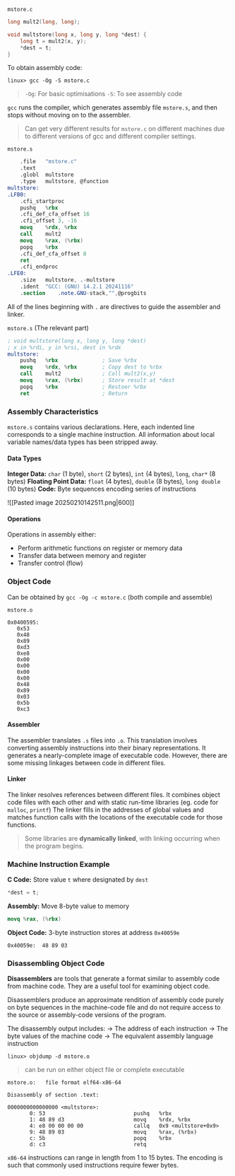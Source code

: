 `mstore.c`
```c
long mult2(long, long);

void multstore(long x, long y, long *dest) {
    long t = mult2(x, y);
    *dest = t;
}
```

To obtain assembly code:
```
linux> gcc -Og -S mstore.c
```
> `-Og`: For basic optimisations
> `-S`: To see assembly code

`gcc` runs the compiler, which generates assembly file `mstore.s`, and then stops without moving on to the assembler.

>  Can get very different results for `mstore.c` on different machines due to different versions of gcc and different compiler settings.

`mstore.s`
```nasm
	.file	"mstore.c"
	.text
	.globl	multstore
	.type	multstore, @function
multstore:
.LFB0:
	.cfi_startproc
	pushq	%rbx
	.cfi_def_cfa_offset 16
	.cfi_offset 3, -16
	movq	%rdx, %rbx
	call	mult2
	movq	%rax, (%rbx)
	popq	%rbx
	.cfi_def_cfa_offset 8
	ret
	.cfi_endproc
.LFE0:
	.size	multstore, .-multstore
	.ident	"GCC: (GNU) 14.2.1 20241116"
	.section	.note.GNU-stack,"",@progbits
```

All of the lines beginning with `.` are directives to guide the assembler and linker. 

`mstore.s` (The relevant part)
```nasm
; void multstore(long x, long y, long *dest)
; x in %rdi, y in %rsi, dest in %rdx
multstore:
	pushq	%rbx              ; Save %rbx
	movq	%rdx, %rbx        ; Copy dest to %rbx
	call	mult2             ; Call mult2(x,y)
	movq	%rax, (%rbx)      ; Store result at *dest
	popq	%rbx              ; Restoer %rbx
	ret                       ; Return
```

### Assembly Characteristics

`mstore.s` contains various declarations. Here, each indented line corresponds to a single machine instruction. All information about local variable names/data types has been stripped away.

#### Data Types
**Integer Data:** `char` (1 byte), `short` (2 bytes), `int` (4 bytes), `long`, `char*` (8 bytes)
**Floating Point Data:** `float` (4 bytes), `double` (8 bytes), `long double` (10 bytes)
**Code:** Byte sequences encoding series of instructions

![[Pasted image 20250210142511.png|600]]

#### Operations
Operations in assembly either:
- Perform arithmetic functions on register or memory data
- Transfer data between memory and register
- Transfer control (flow)


### Object Code

Can be obtained by `gcc -Og -c mstore.c` (both compile and assemble)

`mstore.o`
```
0x0400595: 
   0x53
   0x48
   0x89
   0xd3
   0xe8
   0x00
   0x00
   0x00
   0x00
   0x48
   0x89
   0x03
   0x5b
   0xc3
```

#### Assembler
The assembler translates `.s` files into `.o`.  This translation involves converting assembly instructions into their binary representations. It generates a nearly-complete image of executable code.
However, there are some missing linkages between code in different files.

#### Linker
The linker resolves references between different files. It combines object code files with each other and with static run-time libraries (eg. code for `malloc`, `printf`)
The linker fills in the addresses of global values and matches function calls with the locations of the executable code for those functions.

> Some libraries are **dynamically linked**, with linking occurring when the program begins.

### Machine Instruction Example

**C Code:**
Store value `t` where designated by `dest`
```c
*dest = t;
```

**Assembly:**
Move 8-byte value to memory
```nasm
movq %rax, (%rbx)
```

**Object Code:**
3-byte instruction stores at address `0x40059e`
```
0x40059e:  48 89 03
```

### Disassembling Object Code

**Disassemblers** are tools that generate a format similar to assembly code from machine code. They are a useful tool for examining object code.

Disassemblers produce an approximate rendition of assembly code purely on byte sequences in the machine-code file and do not require access to the source or assembly-code versions of the program.

The disassembly output includes:
-> The address of each instruction
-> The byte values of the machine code
-> The equivalent assembly language instruction

`linux> objdump -d mstore.o`
> can be run on either object file or complete executable
```
mstore.o:	file format elf64-x86-64

Disassembly of section .text:

0000000000000000 <multstore>:
       0: 53                           	pushq	%rbx
       1: 48 89 d3                     	movq	%rdx, %rbx
       4: e8 00 00 00 00               	callq	0x9 <multstore+0x9>
       9: 48 89 03                     	movq	%rax, (%rbx)
       c: 5b                           	popq	%rbx
       d: c3                           	retq
```

`x86-64` instructions can range in length from 1 to 15 bytes. The encoding is such that commonly used instructions require fewer bytes.